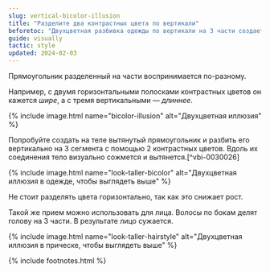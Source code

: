 ```yaml
---
slug: vertical-bicolor-illusion
title: "Разделите два контрастных цвета по вертикали"
beforetoc: "Двухцветная разбивка одежды по вертикали на 3 части создает эффект удлинения."
guide: visually
tactic: style
updated: 2024-02-03
---
```

Прямоугольник разделенный на части воспринимается по-разному.

Например, с двумя горизонтальными полосками контрастных цветов он кажется *шире*, а с тремя вертикальными — *длиннее*.

{% include image.html name="bicolor-illusion" alt="Двухцветная иллюзия" %}

Попробуйте создать на теле вытянутый прямоугольник и разбить его вертикально на 3 сегмента с помощью 2 контрастных цветов. Вдоль их соединения тело визуально сожмется и вытянется.[^vbi-0030026]

{% include image.html name="look-taller-bicolor" alt="Двухцветная иллюзия в одежде, чтобы выглядеть выше" %}

Не стоит разделять цвета горизонтально, так как это снижает рост.

Такой же прием можно использовать для лица. Волосы по бокам делят голову на 3 части. В результате лицо сужается.

{% include image.html name="look-taller-hairstyle" alt="Двухцветная иллюзия в прическе, чтобы выглядеть выше" %}

{% include footnotes.html %}

